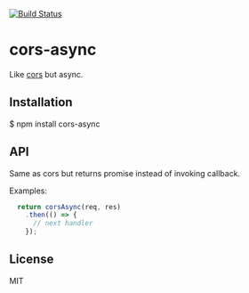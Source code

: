 [![Build Status](https://travis-ci.org/kownacki/cors-async.svg?branch=master)](https://travis-ci.org/kownacki/cors-async)
# cors-async

Like [cors](https://www.npmjs.com/package/cors) but async.

## Installation

$ npm install cors-async

## API

Same as cors but returns promise instead of invoking callback.

Examples:

```javascript
  return corsAsync(req, res)
    .then(() => {
      // next handler
    });
```

## License

MIT
